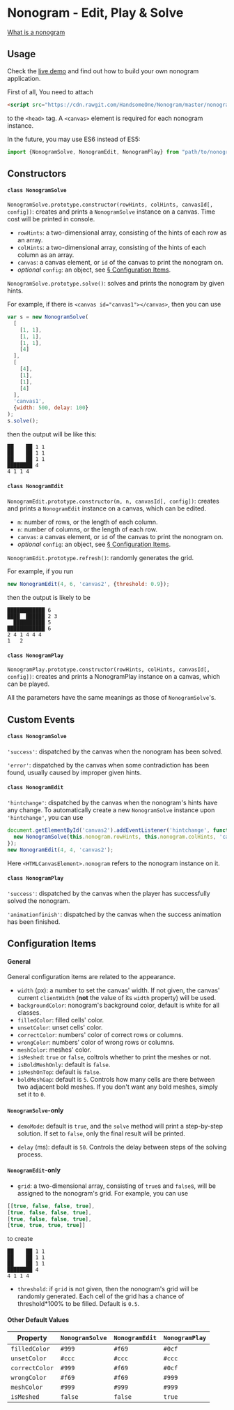 # Nonogram - Edit, Play & Solve

[What is a nonogram](https://en.wikipedia.org/wiki/Nonogram)

## Usage

Check the [live demo](https://handsomeone.github.io/Nonogram) and find out how to build your own nonogram application.

First of all, You need to attach

```html
<script src="https://cdn.rawgit.com/HandsomeOne/Nonogram/master/nonogram.js"></script>
```

to the `<head>` tag. A `<canvas>` element is required for each nonogram instance.

In the future, you may use ES6 instead of ES5:
```javascript
import {NonogramSolve, NonogramEdit, NonogramPlay} from "path/to/nonogram.es6.js";
```

## Constructors

#### `class NonogramSolve`

`NonogramSolve.prototype.constructor(rowHints, colHints, canvasId[, config])`: creates and prints a `NonogramSolve` instance on a canvas. Time cost will be printed in console.

- `rowHints`: a two-dimensional array, consisting of the hints of each row as an array.
- `colHints`: a two-dimensional array, consisting of the hints of each column as an array.
- `canvas`: a canvas element, or `id` of the canvas to print the nonogram on.
- *optional* `config`: an object, see [§ Configuration Items](#configuration-items).

`NonogramSolve.prototype.solve()`: solves and prints the nonogram by given hints.

For example, if there is `<canvas id="canvas1"></canvas>`, then you can use
```javascript
var s = new NonogramSolve(
  [
    [1, 1],
    [1, 1],
    [1, 1],
    [4]
  ],
  [
    [4],
    [1],
    [1],
    [4]
  ],
  'canvas1',
  {width: 500, delay: 100}
);
s.solve();
```
then the output will be like this:
```
██    ██ 1 1
██    ██ 1 1
██    ██ 1 1
████████ 4
4 1 1 4
```

#### `class NonogramEdit`

`NonogramEdit.prototype.constructor(m, n, canvasId[, config])`: creates and prints a `NonogramEdit` instance on a canvas, which can be edited.

- `m`: number of rows, or the length of each column.
- `n`: number of columns, or the length of each row.
- `canvas`: a canvas element, or `id` of the canvas to print the nonogram on.
- *optional* `config`: an object, see [§ Configuration Items](#configuration-items).

`NonogramEdit.prototype.refresh()`: randomly generates the grid.

For example, if you run
```javascript
new NonogramEdit(4, 6, 'canvas2', {threshold: 0.9});
```
then the output is likely to be
```
████████████ 6
████  ██████ 2 3
  ██████████ 5
████████████ 6
2 4 1 4 4 4
1   2
```

#### `class NonogramPlay`

`NonogramPlay.prototype.constructor(rowHints, colHints, canvasId[, config])`: creates and prints a NonogramPlay instance on a canvas, which can be played.

All the parameters have the same meanings as those of `NonogramSolve`'s.

## Custom Events

#### `class NonogramSolve`

`'success'`: dispatched by the canvas when the nonogram has been solved.

`'error'`: dispatched by the canvas when some contradiction has been found, usually caused by improper given hints.

#### `class NonogramEdit`

`'hintchange'`: dispatched by the canvas when the nonogram's hints have any change. To automatically create a new `NonogramSolve` instance upon `'hintchange'`, you can use
```javascript
document.getElementById('canvas2').addEventListener('hintchange', function () {
  new NonogramSolve(this.nonogram.rowHints, this.nonogram.colHints, 'canvas1').solve();
});
new NonogramEdit(4, 4, 'canvas2');
```
Here `<HTMLCanvasElement>.nonogram` refers to the nonogram instance on it.

#### `class NonogramPlay`

`'success'`: dispatched by the canvas when the player has successfully solved the nonogram.

`'animationfinish'`: dispatched by the canvas when the success animation has been finished.

## Configuration Items

#### General

General configuration items are related to the appearance.
- `width` (px): a number to set the canvas' width. If not given, the canvas' current `clientWidth` (**not** the value of its `width` property) will be used.
- `backgroundColor`: nonogram's background color, default is white for all classes.
- `filledColor`: filled cells' color.
- `unsetColor`: unset cells' color.
- `correctColor`: numbers' color of correct rows or columns.
- `wrongColor`: numbers' color of wrong rows or columns.
- `meshColor`: meshes' color.
- `isMeshed`: `true` or `false`, coltrols whether to print the meshes or not.
- `isBoldMeshOnly`: default is `false`.
- `isMeshOnTop`: default is `false`.
- `boldMeshGap`: default is `5`. Controls how many cells are there between two adjacent bold meshes. If you don't want any bold meshes, simply set it to `0`.

#### `NonogramSolve`-only
- `demoMode`: default is `true`, and the `solve` method will print a step-by-step solution. If set to `false`, only the final result will be printed.

- `delay` (ms): default is `50`. Controls the delay between steps of the solving process.

#### `NonogramEdit`-only
- `grid`: a two-dimensional array, consisting of `true`s and `false`s, will be assigned to the nonogram's grid. For example, you can use
```javascript
[[true, false, false, true],
[true, false, false, true],
[true, false, false, true],
[true, true, true, true]]
```
to create
```
██    ██ 1 1
██    ██ 1 1
██    ██ 1 1
████████ 4
4 1 1 4
```

- `threshold`: if `grid` is not given, then the nonogram's grid will be randomly generated. Each cell of the grid has a chance of threshold*100% to be filled. Default is `0.5`.

#### Other Default Values

Property | `NonogramSolve` | `NonogramEdit` | `NonogramPlay`
---------|---------------------|--------------------|-------------------
`filledColor`|`#999`|`#f69`|`#0cf`
`unsetColor`|`#ccc`|`#ccc`|`#ccc`
`correctColor`|`#999`|`#f69`|`#0cf`
`wrongColor`|`#f69`|`#f69`|`#999`
`meshColor`|`#999`|`#999`|`#999`
`isMeshed`|`false`|`false`|`true`
